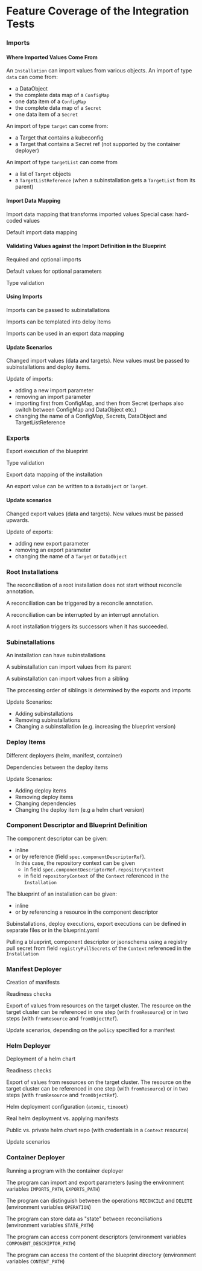 # Feature Coverage of the Integration Tests


### Imports

#### Where Imported Values Come From

An `Installation` can import values from various objects. An import of type `data` can come from:

- a DataObject
- the complete data map of a `ConfigMap`
- one data item of a `ConfigMap`
- the complete data map of a `Secret`
- one data item of a `Secret`

An import of type `target` can come from:

- a Target that contains a kubeconfig
- a Target that contains a Secret ref (not supported by the container deployer)

An import of type `targetList` can come from

- a list of `Target` objects
- a `TargetListReference` (when a subinstallation gets a `TargetList` from its parent)


#### Import Data Mapping

Import data mapping that transforms imported values
Special case: hard-coded values

Default import data mapping

#### Validating Values against the Import Definition in the Blueprint

Required and optional imports

Default values for optional parameters

Type validation

#### Using Imports

Imports can be passed to subinstallations

Imports can be templated into deloy items

Imports can be used in an export data mapping

#### Update Scenarios

Changed import values (data and targets). New values must be passed to subinstallations and deploy items.

Update of imports:
- adding a new import parameter
- removing an import parameter
- importing first from ConfigMap, and then from Secret (perhaps also switch between ConfigMap and DataObject etc.)
- changing the name of a ConfigMap, Secrets, DataObject and TargetListReference



### Exports

Export execution of the blueprint

Type validation

Export data mapping of the installation

An export value can be written to a `DataObject` or `Target`.

#### Update scenarios

Changed export values (data and targets). New values must be passed upwards.

Update of exports:
- adding new export parameter
- removing an export parameter
- changing the name of a `Target` or `DataObject`

### Root Installations

The reconciliation of a root installation does not start without reconcile annotation.

A reconciliation can be triggered by a reconcile annotation.

A reconciliation can be interrupted by an interrupt annotation.

A root installation triggers its successors when it has succeeded.



### Subinstallations

An installation can have subinstallations

A subinstallation can import values from its parent

A subinstallation can import values from a sibling

The processing order of siblings is determined by the exports and imports

Update Scenarios:
- Adding subinstallations
- Removing subinstallations
- Changing a subinstallation (e.g. increasing the blueprint version)



### Deploy Items

Different deployers (helm, manifest, container)

Dependencies between the deploy items

Update Scenarios:
- Adding deploy items
- Removing deploy items
- Changing dependencies
- Changing the deploy item (e.g a helm chart version)



### Component Descriptor and Blueprint Definition

The component descriptor can be given:
- inline 
- or by reference (field `spec.componentDescriptorRef`).  
  In this case, the repository context can be given 
  - in field `spec.componentDescriptorRef.repositoryContext`
  - in field `repositoryContext` of the `Context` referenced in the `Installation`

The blueprint of an installation can be given:
- inline
- or by referencing a resource in the component descriptor

Subinstallations, deploy executions, export executions can be defined in separate files or in the blueprint.yaml

Pulling a blueprint, component descriptor or jsonschema using a registry pull secret
from field `registryPullSecrets` of the `Context` referenced in the `Installation`



### Manifest Deployer

Creation of manifests

Readiness checks

Export of values from resources on the target cluster. The resource on the target cluster can be referenced
in one step (with `fromResource`) or in two steps (with `fromResource` and `fromObjectRef`).

Update scenarios, depending on the `policy` specified for a manifest



### Helm Deployer

Deployment of a helm chart

Readiness checks

Export of values from resources on the target cluster. The resource on the target cluster can be referenced
in one step (with `fromResource`) or in two steps (with `fromResource` and `fromObjectRef`).

Helm deployment configuration (`atomic`, `timeout`)

Real helm deployment vs. applying manifests

Public vs. private helm chart repo (with credentials in a `Context` resource)

Update scenarios



### Container Deployer

Running a program with the container deployer

The program can import and export parameters (using the environment variables `IMPORTS_PATH`, `EXPORTS_PATH`)

The program can distinguish between the operations `RECONCILE` and `DELETE` (environment variables `OPERATION`)

The program can store data as "state" between reconciliations (environment variables `STATE_PATH`)

The program can access component descriptors (environment variables `COMPONENT_DESCRIPTOR_PATH`)

The program can access the content of the blueprint directory (environment variables `CONTENT_PATH`)
